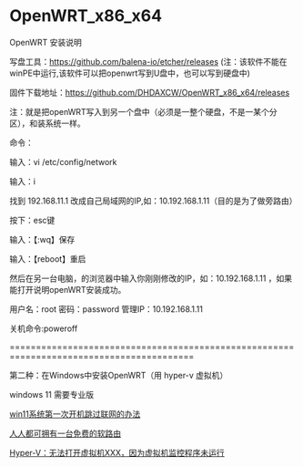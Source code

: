 # OpenWRT_x86_x64
OpenWRT 安装说明

写盘工具：https://github.com/balena-io/etcher/releases  (注：该软件不能在winPE中运行,该软件可以把openwrt写到U盘中，也可以写到硬盘中)

固件下载地址：https://github.com/DHDAXCW/OpenWRT_x86_x64/releases

注：就是把openWRT写入到另一个盘中（必须是一整个硬盘，不是一某个分区），和装系统一样。

命令：

输入：vi /etc/config/network

输入：i

找到 192.168.11.1  改成自己局域网的IP,如：10.192.168.1.11（目的是为了做旁路由）

按下：esc键

输入：【:wq】保存

输入：【reboot】重启

然后在另一台电脑，的浏览器中输入你刚刚修改的IP，如：10.192.168.1.11  ，如果能打开说明openWRT安装成功。

用户名：root 密码：password  管理IP：10.192.168.1.11

关机命令:poweroff

=========================================================================================

第二种：在Windows中安装OpenWRT（用 hyper-v 虚拟机）

windows 11 需要专业版

[win11系统第一次开机跳过联网的办法](https://zhuanlan.zhihu.com/p/583640911?utm_id=0)

[人人都可拥有一台免费的软路由](https://www.youtube.com/watch?v=X3aFezSWywI)

[Hyper-V：无法打开虚拟机XXX，因为虚拟机监控程序未运行](https://www.cnblogs.com/dunitian/p/6657344.html)
